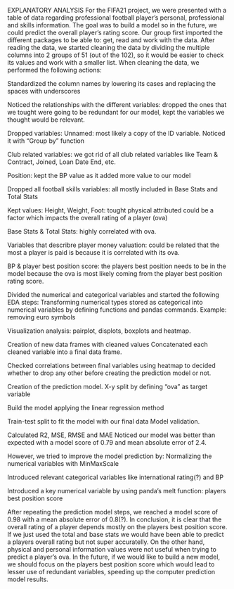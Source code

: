 EXPLANATORY ANALYSIS
For the FIFA21 project, we were presented with a table of data regarding professional football player’s personal, professional and skills information. The goal was to build a model so in the future, we could predict the overall player’s rating score. Our group first imported the different packages to be able to: get, read and work with the data. After reading the data, we started cleaning the data by dividing the multiple columns into 2 groups of 51 (out of the 102), so it would be easier to check its values and work with a smaller list. When cleaning the data, we performed the following actions:

Standardized the column names by lowering its cases and replacing the spaces with underscores

Noticed the relationships with the different variables: dropped the ones that we tought were going to be redundant for our model, kept the variables we thought would be relevant.

Dropped variables:
Unnamed: most likely a copy of the ID variable. Noticed it with “Group by” function

Club related variables: we got rid of all club related variables like Team & Contract, Joined, Loan Date End, etc.

Position: kept the BP value as it added more value to our model

Dropped all football skills variables: all mostly included in Base Stats and Total Stats

Kept values:
Height, Weight, Foot: tought physical attributed could be a factor which impacts the overall rating of a player (ova)

Base Stats & Total Stats: highly correlated with ova.

Variables that describre player money valuation: could be related that the most a player is paid is because it is correlated with its ova.

BP & player best position score: the players best position needs to be in the model because the ova is most likely coming from the player best position rating score.

Divided the numerical and categorical variables and started the following EDA steps:
Transforming numerical types stored as categorical into numerical variables by defining functions and pandas commands. Example: removing euro symbols

Visualization analysis: pairplot, displots, boxplots and heatmap.

Creation of new data frames with cleaned values Concatenated each cleaned variable into a final data frame.

Checked correlations between final variables using heatmap to decided whether to drop any other before creating the prediction model or not.

Creation of the prediction model.
X-y split by defining “ova” as target variable

Build the model applying the linear regression method

Train-test split to fit the model with our final data Model validation.

Calculated R2, MSE, RMSE and MAE Noticed our model was better than expected with a model score of 0.79 and mean absolute error of 2.4.

However, we tried to improve the model prediction by:
Normalizing the numerical variables with MinMaxScale

Introduced relevant categorical variables like international rating(?) and BP

Introduced a key numerical variable by using panda’s melt function: players best position score

After repeating the prediction model steps, we reached a model score of 0.98 with a mean absolute error of 0.8(?). In conclusion, it is clear that the overall rating of a player depends mostly on the players best position score. If we just used the total and base stats we would have been able to predict a players overall rating but not super accuratelly. On the other hand, physical and personal information values were not useful when trying to predict a player’s ova. In the future, if we would like to build a new model, we should focus on the players best position score which would lead to lesser use of redundant variables, speeding up the computer prediction model results.

